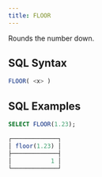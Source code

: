 ```yaml
---
title: FLOOR
---
```


Rounds the number down.

## SQL Syntax

```sql
FLOOR( <x> )
```

## SQL Examples

```sql
SELECT FLOOR(1.23);

┌─────────────┐
│ floor(1.23) │
├─────────────┤
│           1 │
└─────────────┘
```